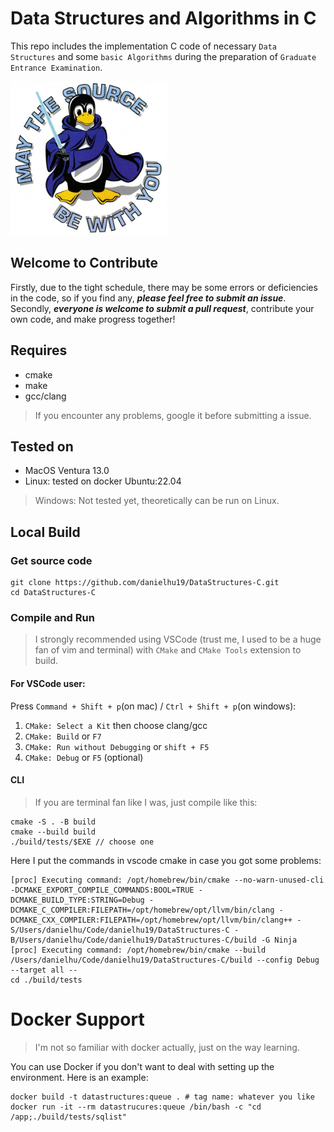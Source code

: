 # Data Structures and Algorithms in C

This repo includes the implementation C code of necessary `Data Structures` and some `basic Algorithms` during the preparation of `Graduate Entrance Examination`.

<img src="https://raw.githubusercontent.com/danielhu19/mypicgocloud/master/img/202304172032097.jpeg" width="50%" height="50%">

## Welcome to Contribute

Firstly, due to the tight schedule, there may be some errors or deficiencies in the code, so if you find any, **_please feel free to submit an issue_**.
Secondly, **_everyone is welcome to submit a pull request_**, contribute your own code, and make progress together!

## Requires

- cmake
- make
- gcc/clang

> If you encounter any problems, google it before submitting a issue.

## Tested on

- MacOS Ventura 13.0
- Linux: tested on docker Ubuntu:22.04

> Windows: Not tested yet, theoretically can be run on Linux.

## Local Build

### Get source code

```shell
git clone https://github.com/danielhu19/DataStructures-C.git
cd DataStructures-C
```

### Compile and Run

> I strongly recommended using VSCode (trust me, I used to be a huge fan of vim and terminal) with `CMake` and `CMake Tools` extension to build.

#### For VSCode user:

Press `Command + Shift + p`(on mac) / `Ctrl + Shift + p`(on windows):

1. `CMake: Select a Kit` then choose clang/gcc
2. `CMake: Build` or `F7`
3. `CMake: Run without Debugging` or `shift + F5`
4. `CMake: Debug` or `F5` (optional)

#### CLI

> If you are terminal fan like I was, just compile like this:

```shell
cmake -S . -B build
cmake --build build
./build/tests/$EXE // choose one
```

Here I put the commands in vscode cmake in case you got some problems:

```shell
[proc] Executing command: /opt/homebrew/bin/cmake --no-warn-unused-cli -DCMAKE_EXPORT_COMPILE_COMMANDS:BOOL=TRUE -DCMAKE_BUILD_TYPE:STRING=Debug -DCMAKE_C_COMPILER:FILEPATH=/opt/homebrew/opt/llvm/bin/clang -DCMAKE_CXX_COMPILER:FILEPATH=/opt/homebrew/opt/llvm/bin/clang++ -S/Users/danielhu/Code/danielhu19/DataStructures-C -B/Users/danielhu/Code/danielhu19/DataStructures-C/build -G Ninja
[proc] Executing command: /opt/homebrew/bin/cmake --build /Users/danielhu/Code/danielhu19/DataStructures-C/build --config Debug --target all --
cd ./build/tests
```

# Docker Support

> I'm not so familiar with docker actually, just on the way learning.

You can use Docker if you don't want to deal with setting up the environment.
Here is an example:

```shell
docker build -t datastructures:queue . # tag name: whatever you like
docker run -it --rm datastrucures:queue /bin/bash -c "cd /app;./build/tests/sqlist"
```
